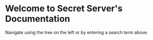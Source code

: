 [title]: # (Welcome)
[tags]: #
[priority]: # (1)

# Welcome to Secret Server's Documentation

Navigate using the tree on the left or by entering a search term above.
